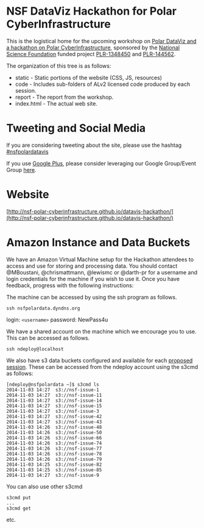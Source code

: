 NSF DataViz Hackathon for Polar CyberInfrastructure
=======

This is the logistical home for the upcoming workshop on [Polar DataViz and a hackathon
on Polar CyberInfrastructure](http://nsf-polar-cyberinfrastructure.github.io/datavis-hackathon/), sponsored by the [National Science Foundation](http://www.nsf.gov/) 
funded project [PLR-1348450](http://www.nsf.gov/awardsearch/showAward?AWD_ID=1348450&HistoricalAwards=false) and [PLR-144562](http://www.nsf.gov/awardsearch/showAward?AWD_ID=1445624&HistoricalAwards=false).

The organization of this tree is as follows:

* static - Static portions of the website (CSS, JS, resources)
* code - Includes sub-folders of ALv2 licensed code produced by each session.
* report - The report from the workshop.
* index.html - The actual web site.

Tweeting and Social Media
===
If you are considering tweeting about the site, please use the hashtag [#nsfpolardatavis](https://twitter.com/search?f=realtime&q=%23nsfpolardatavis)

If you use [Google Plus](http://plus.google.com), please consider leveraging our
Google Group/Event Group [here](https://plus.google.com/events/ccvo3qic56jku72r40haqjnlf74).

Website
===
[http://nsf-polar-cyberinfrastructure.github.io/datavis-hackathon/](http://nsf-polar-cyberinfrastructure.github.io/datavis-hackathon/)

Amazon Instance and Data Buckets
===
We have an Amazon Virtual Machine setup for the Hackathon attendees to access and use for storing and processing data. You should contact @MBoustani, @chrismattmann, @lewismc or @darth-pr for a username and login credentials for the machine if you wish to use it. Once you have feedback, progress with the following instructions:

The machine can be accessed by using the ssh program as follows.
```
ssh nsfpolardata.dyndns.org
```
login: `<username>`
password: NewPass4u

We have a shared account on the machine which we encourage you to use. This can be accessed as follows.
```
ssh ndeploy@localhost
```
We also have s3 data buckets configured and available for each [proposed session](http://nsf-polar-cyberinfrastructure.github.io/datavis-hackathon/#sessions). These can be accessed from the ndeploy account using the s3cmd as follows:
```
[ndeploy@nsfpolardata ~]$ s3cmd ls
2014-11-03 14:27  s3://nsf-issue-1
2014-11-03 14:27  s3://nsf-issue-11
2014-11-03 14:27  s3://nsf-issue-14
2014-11-03 14:27  s3://nsf-issue-15
2014-11-03 14:27  s3://nsf-issue-3
2014-11-03 14:27  s3://nsf-issue-42
2014-11-03 14:27  s3://nsf-issue-43
2014-11-03 14:26  s3://nsf-issue-48
2014-11-03 14:26  s3://nsf-issue-50
2014-11-03 14:26  s3://nsf-issue-66
2014-11-03 14:26  s3://nsf-issue-74
2014-11-03 14:26  s3://nsf-issue-77
2014-11-03 14:26  s3://nsf-issue-78
2014-11-03 14:26  s3://nsf-issue-79
2014-11-03 14:25  s3://nsf-issue-82
2014-11-03 14:25  s3://nsf-issue-85
2014-11-03 14:27  s3://nsf-issue-9
```
You can also use other s3cmd 
```
s3cmd put
...
s3cmd get
```


etc.
```

